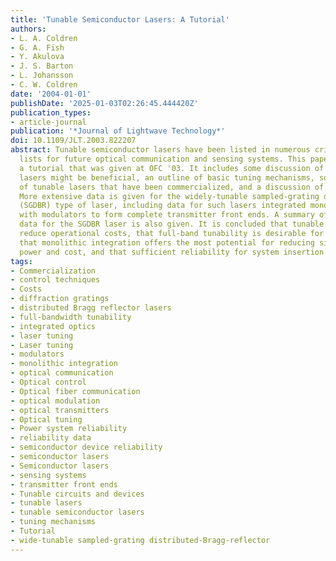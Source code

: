 ```yaml
---
title: 'Tunable Semiconductor Lasers: A Tutorial'
authors:
- L. A. Coldren
- G. A. Fish
- Y. Akulova
- J. S. Barton
- L. Johansson
- C. W. Coldren
date: '2004-01-01'
publishDate: '2025-01-03T02:26:45.444420Z'
publication_types:
- article-journal
publication: '*Journal of Lightwave Technology*'
doi: 10.1109/JLT.2003.822207
abstract: Tunable semiconductor lasers have been listed in numerous critical technology
  lists for future optical communication and sensing systems. This paper summarizes
  a tutorial that was given at OFC '03. It includes some discussion of why tunable
  lasers might be beneficial, an outline of basic tuning mechanisms, some examples
  of tunable lasers that have been commercialized, and a discussion of control techniques.
  More extensive data is given for the widely-tunable sampled-grating distributed-Bragg-reflector
  (SGDBR) type of laser, including data for such lasers integrated monolithically
  with modulators to form complete transmitter front ends. A summary of reliability
  data for the SGDBR laser is also given. It is concluded that tunable lasers can
  reduce operational costs, that full-band tunability is desirable for many applications,
  that monolithic integration offers the most potential for reducing size, weight,
  power and cost, and that sufficient reliability for system insertion has been demonstrated.
tags:
- Commercialization
- control techniques
- Costs
- diffraction gratings
- distributed Bragg reflector lasers
- full-bandwidth tunability
- integrated optics
- laser tuning
- Laser tuning
- modulators
- monolithic integration
- optical communication
- Optical control
- Optical fiber communication
- optical modulation
- optical transmitters
- Optical tuning
- Power system reliability
- reliability data
- semiconductor device reliability
- semiconductor lasers
- Semiconductor lasers
- sensing systems
- transmitter front ends
- Tunable circuits and devices
- tunable lasers
- tunable semiconductor lasers
- tuning mechanisms
- Tutorial
- wide-tunable sampled-grating distributed-Bragg-reflector
---
```

